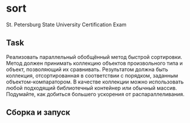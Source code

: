 # sort
St. Petersburg State University Certification Exam

## Task
Реализовать параллельный обобщённый метод быстрой сортировки. Метод должен принимать коллекцию объектов произвольного типа и объект, позволяющий их сравнивать. Результатом должна быть коллекция, отсортированная в соответствии с порядком, заданным объектом-компаратором. В качестве коллекции можно использовать любой подходящий библиотечный контейнер или обычный массив. Подумайте, как добиться большего ускорения от распараллеливания.


## Сборка и запуск

